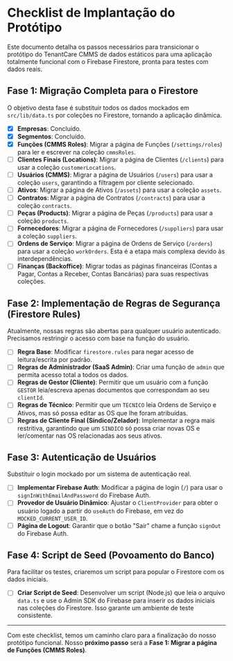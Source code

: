 # Checklist de Implantação do Protótipo

Este documento detalha os passos necessários para transicionar o protótipo do TenantCare CMMS de dados estáticos para uma aplicação totalmente funcional com o Firebase Firestore, pronta para testes com dados reais.

## Fase 1: Migração Completa para o Firestore

O objetivo desta fase é substituir todos os dados mockados em `src/lib/data.ts` por coleções no Firestore, tornando a aplicação dinâmica.

-   [x] **Empresas**: Concluído.
-   [x] **Segmentos**: Concluído.
-   [x] **Funções (CMMS Roles)**: Migrar a página de Funções (`/settings/roles`) para ler e escrever na coleção `cmmsRoles`.
-   [ ] **Clientes Finais (Locations)**: Migrar a página de Clientes (`/clients`) para usar a coleção `customerLocations`.
-   [ ] **Usuários (CMMS)**: Migrar a página de Usuários (`/users`) para usar a coleção `users`, garantindo a filtragem por cliente selecionado.
-   [ ] **Ativos**: Migrar a página de Ativos (`/assets`) para usar a coleção `assets`.
-   [ ] **Contratos**: Migrar a página de Contratos (`/contracts`) para usar a coleção `contracts`.
-   [ ] **Peças (Products)**: Migrar a página de Peças (`/products`) para usar a coleção `products`.
-   [ ] **Fornecedores**: Migrar a página de Fornecedores (`/suppliers`) para usar a coleção `suppliers`.
-   [ ] **Ordens de Serviço**: Migrar a página de Ordens de Serviço (`/orders`) para usar a coleção `workOrders`. Esta é a etapa mais complexa devido às interdependências.
-   [ ] **Finanças (Backoffice)**: Migrar todas as páginas financeiras (Contas a Pagar, Contas a Receber, Contas Bancárias) para suas respectivas coleções.

## Fase 2: Implementação de Regras de Segurança (Firestore Rules)

Atualmente, nossas regras são abertas para qualquer usuário autenticado. Precisamos restringir o acesso com base na função do usuário.

-   [ ] **Regra Base**: Modificar `firestore.rules` para negar acesso de leitura/escrita por padrão.
-   [ ] **Regras de Administrador (SaaS Admin)**: Criar uma função de `admin` que permita acesso total a todos os dados.
-   [ ] **Regras de Gestor (Cliente)**: Permitir que um usuário com a função `GESTOR` leia/escreva apenas documentos que correspondam ao seu `clientId`.
-   [ ] **Regras de Técnico**: Permitir que um `TECNICO` leia Ordens de Serviço e Ativos, mas só possa editar as OS que lhe foram atribuídas.
-   [ ] **Regras de Cliente Final (Síndico/Zelador)**: Implementar a regra mais restritiva, garantindo que um `SINDICO` só possa criar novas OS e ler/comentar nas OS relacionadas aos seus ativos.

## Fase 3: Autenticação de Usuários

Substituir o login mockado por um sistema de autenticação real.

-   [ ] **Implementar Firebase Auth**: Modificar a página de login (`/`) para usar o `signInWithEmailAndPassword` do Firebase Auth.
-   [ ] **Provedor de Usuário Dinâmico**: Ajustar o `ClientProvider` para obter o usuário logado a partir do `useAuth` do Firebase, em vez do `MOCKED_CURRENT_USER_ID`.
-   [ ] **Página de Logout**: Garantir que o botão "Sair" chame a função `signOut` do Firebase Auth.

## Fase 4: Script de Seed (Povoamento do Banco)

Para facilitar os testes, criaremos um script para popular o Firestore com os dados iniciais.

-   [ ] **Criar Script de Seed**: Desenvolver um script (Node.js) que leia o arquivo `data.ts` e use o Admin SDK do Firebase para inserir os dados iniciais nas coleções do Firestore. Isso garante um ambiente de teste consistente.

---

Com este checklist, temos um caminho claro para a finalização do nosso protótipo funcional. Nosso **próximo passo** será a **Fase 1: Migrar a página de Funções (CMMS Roles)**.
